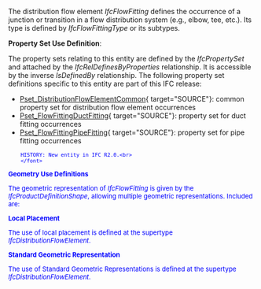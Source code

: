 ﻿The distribution flow element _IfcFlowFitting_ defines the occurrence of a junction or transition in a flow distribution system (e.g., elbow, tee, etc.). Its type is defined by _IfcFlowFittingType_ or its subtypes.

****Property Set Use Definition****:

The property sets relating to this entity are defined by the _IfcPropertySet_ and attached by the _IfcRelDefinesByProperties_ relationship. It is accessible by the inverse _IsDefinedBy_ relationship. The following property set definitions specific to this entity are part of this IFC release:

* [Pset_DistributionFlowElementCommon](../../psd/IfcSharedBldgServiceElements/Pset_DistributionFlowElementCommon.xml){ target="SOURCE"}: common property set for distribution flow element occurrences 
* [Pset_FlowFittingDuctFitting](../../psd/IfcSharedBldgServiceElements/Pset_FlowFittingDuctFitting.xml){ target="SOURCE"}: property set for duct fitting occurrences 
* [Pset_FlowFittingPipeFitting](../../psd/IfcSharedBldgServiceElements/Pset_FlowFittingPipeFitting.xml){ target="SOURCE"}: property set for pipe fitting occurrences 

> <font color="#0000ff" size="-1">
    	HISTORY: New entity in IFC R2.0.<br>
    	</font>

**Geometry Use Definitions**

The geometric representation of _IfcFlowFitting_ is given by the _IfcProductDefinitionShape_, allowing multiple geometric representations. Included are:

**Local Placement**

The use of local placement is defined at the supertype _IfcDistributionFlowElement_.

**Standard Geometric Representation**

The use of Standard Geometric Representations is defined at the supertype _IfcDistributionFlowElement_.